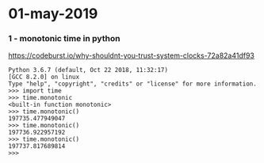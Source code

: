 # 01-may-2019


### 1 - monotonic time in python

https://codeburst.io/why-shouldnt-you-trust-system-clocks-72a82a41df93

```
Python 3.6.7 (default, Oct 22 2018, 11:32:17) 
[GCC 8.2.0] on linux
Type "help", "copyright", "credits" or "license" for more information.
>>> import time
>>> time.monotonic
<built-in function monotonic>
>>> time.monotonic()
197735.477949047
>>> time.monotonic()
197736.922957192
>>> time.monotonic()
197737.817689814
>>>
```
